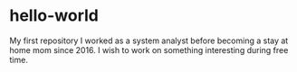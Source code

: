 # hello-world
My first repository
I worked as a system analyst before becoming a stay at home mom since 2016.
I wish to work on something interesting during free time.
